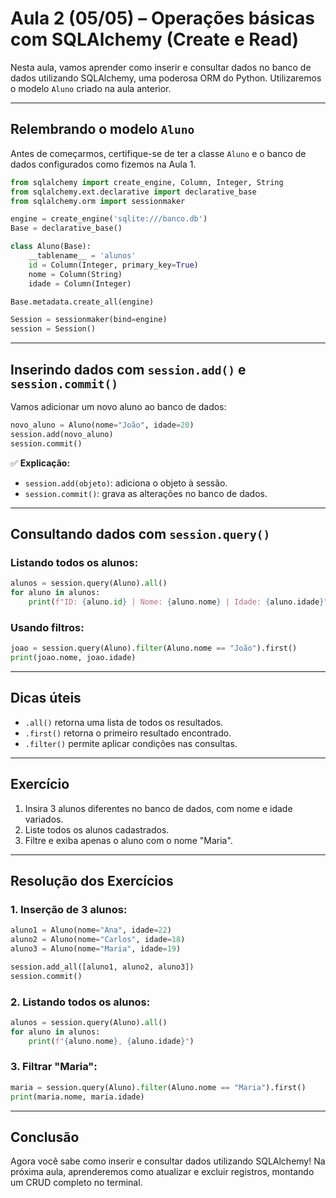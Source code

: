 # Aula 2 (05/05) – Operações básicas com SQLAlchemy (Create e Read)

Nesta aula, vamos aprender como inserir e consultar dados no banco de dados utilizando SQLAlchemy, uma poderosa ORM do Python. Utilizaremos o modelo `Aluno` criado na aula anterior.

---

## Relembrando o modelo `Aluno`

Antes de começarmos, certifique-se de ter a classe `Aluno` e o banco de dados configurados como fizemos na Aula 1.

```python
from sqlalchemy import create_engine, Column, Integer, String
from sqlalchemy.ext.declarative import declarative_base
from sqlalchemy.orm import sessionmaker

engine = create_engine('sqlite:///banco.db')
Base = declarative_base()

class Aluno(Base):
    __tablename__ = 'alunos'
    id = Column(Integer, primary_key=True)
    nome = Column(String)
    idade = Column(Integer)

Base.metadata.create_all(engine)

Session = sessionmaker(bind=engine)
session = Session()
```

---

## Inserindo dados com `session.add()` e `session.commit()`

Vamos adicionar um novo aluno ao banco de dados:

```python
novo_aluno = Aluno(nome="João", idade=20)
session.add(novo_aluno)
session.commit()
```

✅ **Explicação:**
- `session.add(objeto)`: adiciona o objeto à sessão.
- `session.commit()`: grava as alterações no banco de dados.

---

## Consultando dados com `session.query()`

### Listando todos os alunos:

```python
alunos = session.query(Aluno).all()
for aluno in alunos:
    print(f"ID: {aluno.id} | Nome: {aluno.nome} | Idade: {aluno.idade}")
```

### Usando filtros:

```python
joao = session.query(Aluno).filter(Aluno.nome == "João").first()
print(joao.nome, joao.idade)
```

---

## Dicas úteis

- `.all()` retorna uma lista de todos os resultados.
- `.first()` retorna o primeiro resultado encontrado.
- `.filter()` permite aplicar condições nas consultas.

---

## Exercício

1. Insira 3 alunos diferentes no banco de dados, com nome e idade variados.
2. Liste todos os alunos cadastrados.
3. Filtre e exiba apenas o aluno com o nome "Maria".

---

## Resolução dos Exercícios

### 1. Inserção de 3 alunos:

```python
aluno1 = Aluno(nome="Ana", idade=22)
aluno2 = Aluno(nome="Carlos", idade=18)
aluno3 = Aluno(nome="Maria", idade=19)

session.add_all([aluno1, aluno2, aluno3])
session.commit()
```

### 2. Listando todos os alunos:

```python
alunos = session.query(Aluno).all()
for aluno in alunos:
    print(f"{aluno.nome}, {aluno.idade}")
```

### 3. Filtrar "Maria":

```python
maria = session.query(Aluno).filter(Aluno.nome == "Maria").first()
print(maria.nome, maria.idade)
```

---

## Conclusão

Agora você sabe como inserir e consultar dados utilizando SQLAlchemy! Na próxima aula, aprenderemos como atualizar e excluir registros, montando um CRUD completo no terminal.
